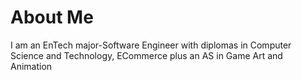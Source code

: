 # About Me
I am an EnTech major-Software Engineer with diplomas in Computer Science and Technology, ECommerce plus an AS in Game Art and Animation
